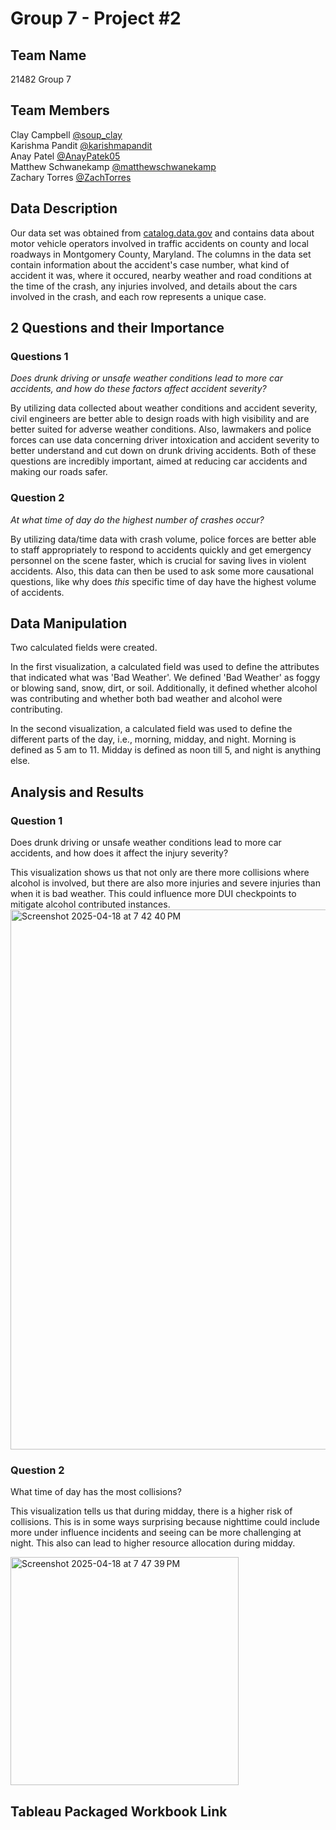 # Group 7 - Project #2
## Team Name
21482 Group 7
## Team Members
Clay Campbell [@soup_clay](https://github.com/soup-clay)\
Karishma Pandit [@karishmapandit](https://github.com/karishmapandit)\
Anay Patel [@AnayPatek05](https://github.com/AnayPatek05)\
Matthew Schwanekamp [@matthewschwanekamp](https://github.com/matthewschwanekamp)\
Zachary Torres [@ZachTorres](https://github.com/ZachTorres)
## Data Description
Our data set was obtained from [catalog.data.gov](https://catalog.data.gov/dataset/crash-reporting-drivers-data) and contains data about motor vehicle operators involved in traffic accidents on county and local roadways in Montgomery County, Maryland. The columns in the data set contain information about the accident's case number, what kind of accident it was, where it occured, nearby weather and road conditions at the time of the crash, any injuries involved, and details about the cars involved in the crash, and each row represents a unique case.
## 2 Questions and their Importance
### Questions 1
*Does drunk driving or unsafe weather conditions lead to more car accidents, and how do these factors affect accident severity?*

By utilizing data collected about weather conditions and accident severity, civil engineers are better able to design roads with high visibility and are better suited for adverse weather conditions. Also, lawmakers and police forces can use data concerning driver intoxication and accident severity to better understand and cut down on drunk driving accidents. Both of these questions are incredibly important, aimed at reducing car accidents and making our roads safer.
### Question 2
*At what time of day do the highest number of crashes occur?*

By utilizing data/time data with crash volume, police forces are better able to staff appropriately to respond to accidents quickly and get emergency personnel on the scene faster, which is crucial for saving lives in violent accidents. Also, this data can then be used to ask some more causational questions, like why does *this* specific time of day have the highest volume of accidents.
## Data Manipulation
Two calculated fields were created.

In the first visualization, a calculated field was used to define the attributes that indicated what was 'Bad Weather'. We defined 'Bad Weather' as foggy or blowing sand, snow, dirt, or soil. Additionally, it defined whether alcohol was contributing and whether both bad weather and alcohol were contributing.

In the second visualization, a calculated field was used to define the different parts of the day, i.e., morning, midday, and night. Morning is defined as 5 am to 11. Midday is defined as noon till 5, and night is anything else.

## Analysis and Results
### Question 1
Does drunk driving or unsafe weather conditions lead to more car accidents, and how does it affect the injury severity?

This visualization shows us that not only are there more collisions where alcohol is involved, but there are also more injuries and severe injuries than when it is bad weather. This could influence more DUI checkpoints to mitigate alcohol contributed instances.
<img width="864" alt="Screenshot 2025-04-18 at 7 42 40 PM" src="https://github.com/user-attachments/assets/d1e452fd-0850-4543-bc2a-7b589442d6ac" />

### Question 2
What time of day has the most collisions?

This visualization tells us that during midday, there is a higher risk of collisions. This is in some ways surprising because nighttime could include more under influence incidents and seeing can be more challenging at night. This also can lead to higher resource allocation during midday.

<img width="365" alt="Screenshot 2025-04-18 at 7 47 39 PM" src="https://github.com/user-attachments/assets/8b7fba02-e8ed-47bb-85ee-4cb71cefa10a" />

## Tableau Packaged Workbook Link
